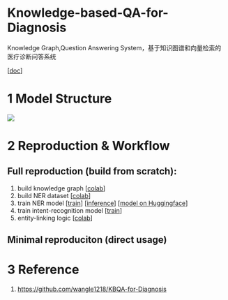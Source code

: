 # Knowledge-based-QA-for-Diagnosis
Knowledge Graph,Question Answering System，基于知识图谱和向量检索的医疗诊断问答系统

[[doc](https://easydoc.net/doc/84261587/TevBXTHz/gsaJm7M6)] 

# 1 Model Structure
![](https://i.imgur.com/FYBIzv8.png)


# 2 Reproduction & Workflow
## Full reproduction (build from scratch): 
1. build knowledge graph [[colab](https://colab.research.google.com/gist/leoxiang66/bf52b9045187a95e276914451954c667/build_kg.ipynb)]
2. build NER dataset [[colab](https://colab.research.google.com/gist/leoxiang66/a50ea0713cd9e99daa4734f1e61ce5c8/build-ner-dataset.ipynb)]
3. train NER model [[train](https://colab.research.google.com/gist/leoxiang66/6510451934d15703a80c73b401c87a1a/finetune-chinese-bert-ner-biomedical.ipynb)] [[inference](https://colab.research.google.com/gist/leoxiang66/f77e7b6d893276a6bb68ffd7951f2ffa/untitled46.ipynb)] [[model on Huggingface](https://huggingface.co/Adapting/bert-base-chinese-finetuned-NER-biomedical)]
4. train intent-recognition model [[train](https://colab.research.google.com/gist/leoxiang66/89484e1e8fd8ad5fdc2acd13c4580fee/train-bert-intent-recognition-biomedical.ipynb)]
5. entity-linking logic [[colab](https://colab.research.google.com/gist/leoxiang66/482c4c20e0945b7a150f8a95a00b14d9/entity_linking_text-similarity.ipynb)]

## Minimal reproduciton (direct usage)

# 3 Reference
1. https://github.com/wangle1218/KBQA-for-Diagnosis


